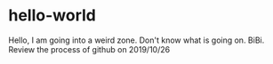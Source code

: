 # hello-world
Hello, I am going into a weird zone.
Don't know what is going on.
BiBi.
Review the process of github on 2019/10/26
